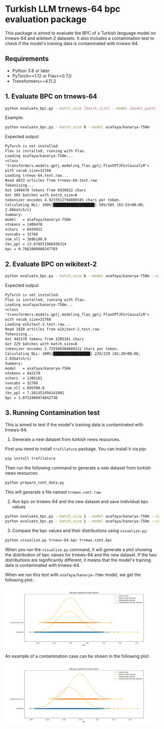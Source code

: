 # Turkish LLM trnews-64 bpc evaluation package

This package is aimed to evaluate the BPC of a Turkish language model on trnews-64 and wikitext-2 datasets. It also includes a contamination test to check if the model's training data is contaminated with trnews-64.

## Requirements

- Python 3.8 or later
- PyTorch>=1.12 or Flax>=0.7.0
- Transformers>=4.11.3  

## 1. Evaluate BPC on trnews-64

```bash
python evaluate_bpc.py --batch_size [batch_size] --model [model_path]
```

Example:

```bash
python evaluate_bpc.py --batch_size 8 --model asafaya/kanarya-750m
```

Expected output:

```
PyTorch is not installed.
Flax is installed, running with Flax.
Loading asafaya/kanarya-750m...
<class 'transformers.models.gptj.modeling_flax_gptj.FlaxGPTJForCausalLM'> with vocab_size=32768
Loading trnews-64.test.raw...
Read 4033 articles from trnews-64.test.raw
Tokenizing...
Got 1409470 tokens from 6939922 chars
Got 505 batches with batch_size=8
tokenizer encodes 4.9237812794880345 chars per token.
Calculating NLL: 100%|███████████████████| 505/505 [02:55<00:00,  2.88batch/s]
Summary:
model	= asafaya/kanarya-750m
ntokens	= 1409470
nchars	= 6939922
nvocabs	= 32768
sum_nll	= 3686108.0
tkn_ppl	= 13.670551966936314
bpc	= 0.7662809080247783
```

## 2. Evaluate BPC on wikitext-2

```bash
python evaluate_bpc.py --batch_size 8 --model asafaya/kanarya-750m --wikitext
```

Expected output:

```
PyTorch is not installed.
Flax is installed, running with Flax.
Loading asafaya/kanarya-750m...
<class 'transformers.models.gptj.modeling_flax_gptj.FlaxGPTJForCausalLM'> with vocab_size=32768
Loading wikitext-2.test.raw...
Read 1828 articles from wikitext-2.test.raw
Tokenizing...
Got 442170 tokens from 1205161 chars
Got 229 batches with batch_size=8
tokenizer encodes 2.725560304860122 chars per token.
Calculating NLL: 100%|█████████████████| 229/229 [01:20<00:00,  2.83batch/s]
Summary:
model	= asafaya/kanarya-750m
ntokens	= 442170
nchars	= 1205161
nvocabs	= 32768
sum_nll	= 895700.0
tkn_ppl	= 7.581351456141901
bpc	= 1.0722400974842736
```

## 3. Running Contamination test

This is aimed to test if the model's training data is contaminated with trnews-64.

1) Generate a new dataset from turkish news resources.

First you need to install `trafilatura` package. You can install it via pip: 

```bash
pip install trafilatura
```

Then run the following command to generate a new dataset from turkish news resources:

```bash
python prepare_cont_data.py
```

This will generate a file named `trnews.cont.raw`.

2) Run bpc on trnews-64 and the new dataset and save individual bpc values

```bash
python evaluate_bpc.py --batch_size 1 --model asafaya/kanarya-750m --save_bpc trnews-64.bpc
python evaluate_bpc.py --batch_size 1 --model asafaya/kanarya-750m --contamination trnews.cont.raw --save_bpc trnews-cont.bpc
```

3) Compare the bpc values and their distributions using `visualize.py`:

```bash
python visualize.py trnews-64.bpc trnews.cont.bpc
```

When you run the `visualize.py` command, it will generate a plot showing the distribution of bpc values for trnews-64 and the new dataset. If the two distributions are significantly different, it means that the model's training data is contaminated with trnews-64.

When we run this test with `asafaya/kanarya-750m` model, we get the following plot:

![contamination_test](contamination_test.png)

An example of a contamination case can be shown in the following plot:

![contamination_example](contamination_example.png)